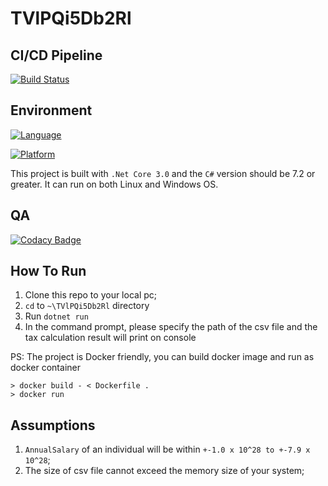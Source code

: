 # TVlPQi5Db2Rl

## CI/CD Pipeline
[![Build Status](https://travis-ci.org/user3301/TVlPQi5Db2Rl.svg?branch=travis)](https://travis-ci.org/user3301/TVlPQi5Db2Rl)

## Environment
[![Language](https://img.shields.io/badge/language-csharp-green.svg)](https://docs.microsoft.com/en-us/dotnet/csharp/)

[![Platform](https://img.shields.io/badge/.Net%20Core-3.0-brightgreen)](https://dotnet.microsoft.com/download/dotnet-core/3.0)

This project is built with `.Net Core 3.0` and the `C#` version should be 7.2 or greater. It can run on both Linux and Windows OS.

## QA
[![Codacy Badge](https://api.codacy.com/project/badge/Grade/c46dd2ceae9c4f8d86c9eb94f9965e31)](https://www.codacy.com/manual/user3301/TVlPQi5Db2Rl?utm_source=github.com&amp;utm_medium=referral&amp;utm_content=user3301/TVlPQi5Db2Rl&amp;utm_campaign=Badge_Grade)

## How To Run
1. Clone this repo to your local pc;
2. `cd` to `~\TVlPQi5Db2Rl` directory
3. Run `dotnet run`
4. In the command prompt, please specify the path of the csv file and the tax calculation result will print on console

PS: The project is Docker friendly, you can build docker image and run as docker container
```
> docker build - < Dockerfile .
> docker run
```

## Assumptions
1. `AnnualSalary` of an individual will be within `+-1.0 x 10^28 to +-7.9 x 10^28`;
2. The size of csv file cannot exceed the memory size of your system;